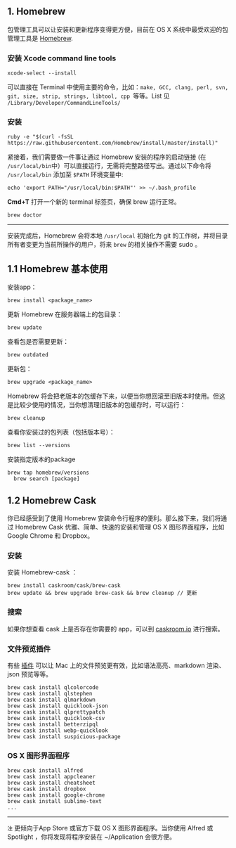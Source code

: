 ## 1. Homebrew

包管理工具可以让安装和更新程序变得更方便，目前在 OS X 系统中最受欢迎的包管理工具是 [Homebrew](http://brew.sh/).

### 安装 Xcode command line tools
	
	xcode-select --install

可以直接在 Terminal 中使用主要的命令，比如：`make, GCC, clang, perl, svn, git, size, strip, strings, libtool, cpp `等等。List 见 `/Library/Developer/CommandLineTools/` 

### 安装

    ruby -e "$(curl -fsSL https://raw.githubusercontent.com/Homebrew/install/master/install)"

紧接着，我们需要做一件事让通过 Homebrew 安装的程序的启动链接 (在 `/usr/local/bin`中）可以直接运行，无需将完整路径写出。通过以下命令将 `/usr/local/bin` 添加至 `$PATH` 环境变量中:

    echo 'export PATH="/usr/local/bin:$PATH"' >> ~/.bash_profile

**Cmd+T** 打开一个新的 terminal 标签页，确保 brew 运行正常。

    brew doctor

---

安装完成后，Homebrew 会将本地 `/usr/local` 初始化为 git 的工作树，并将目录所有者变更为当前所操作的用户，将来 `brew` 的相关操作不需要 sudo 。

## 1.1 Homebrew 基本使用

安装app：

    brew install <package_name>

更新 Homebrew 在服务器端上的包目录：

    brew update

查看包是否需要更新：

    brew outdated

更新包：

    brew upgrade <package_name>

Homebrew 将会把老版本的包缓存下来，以便当你想回滚至旧版本时使用。但这是比较少使用的情况，当你想清理旧版本的包缓存时，可以运行：

    brew cleanup

查看你安装过的包列表（包括版本号）：

    brew list --versions

安装指定版本的package
	
    brew tap homebrew/versions
	  brew search [package]
	
	
## 1.2 Homebrew Cask

你已经感受到了使用 Homebrew 安装命令行程序的便利。那么接下来，我们将通过 Homebrew Cask 优雅、简单、快速的安装和管理 OS X 图形界面程序，比如 Google Chrome 和 Dropbox。

### 安装

安装 Homebrew-cask ：

    brew install caskroom/cask/brew-cask
    brew update && brew upgrade brew-cask && brew cleanup // 更新

### 搜索

如果你想查看 cask 上是否存在你需要的 app，可以到 [caskroom.io](http://caskroom.io/) 进行搜索。

### 文件预览插件

有些 [插件](https://github.com/sindresorhus/quick-look-plugins) 可以让 Mac 上的文件预览更有效，比如语法高亮、markdown 渲染、json 预览等等。

    brew cask install qlcolorcode
    brew cask install qlstephen
    brew cask install qlmarkdown
    brew cask install quicklook-json
    brew cask install qlprettypatch
    brew cask install quicklook-csv
    brew cask install betterzipql
    brew cask install webp-quicklook
    brew cask install suspicious-package

### OS X 图形界面程序

    brew cask install alfred
    brew cask install appcleaner
    brew cask install cheatsheet
    brew cask install dropbox
    brew cask install google-chrome
    brew cask install sublime-text
    ...
---
`注`
更倾向于App Store 或官方下载 OS X 图形界面程序。当你使用 Alfred 或 Spotlight ，你将发现将程序安装在 ~/Application 会很方便。
